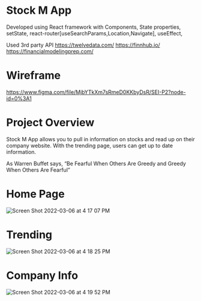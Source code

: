 # Stock M App

Developed using React framework with 
Components, State properties, setState, react-router[useSearchParams,Location,Navigate], useEffect,
    
Used 3rd party API
https://twelvedata.com/
https://finnhub.io/
https://financialmodelingprep.com/


# Wireframe
https://www.figma.com/file/MjbYTkXm7sRmeD0KKbyDsR/SEI-P2?node-id=0%3A1

# Project Overview

Stock M App allows you to pull in information on stocks and read up on their company website.
With the trending page, users can get up to date information.

As Warren Buffet says, “Be Fearful When Others Are Greedy and Greedy When Others Are Fearful”

# Home Page
![Screen Shot 2022-03-06 at 4 17 07 PM](https://user-images.githubusercontent.com/93863129/156914991-5cee1c3f-d6de-45f7-a64a-9e9f2b22abcf.png)

# Trending
![Screen Shot 2022-03-06 at 4 18 25 PM](https://user-images.githubusercontent.com/93863129/156915024-86c47750-ed6d-4144-890b-595e24d37585.png)

# Company Info
![Screen Shot 2022-03-06 at 4 19 52 PM](https://user-images.githubusercontent.com/93863129/156915055-44eb1971-df8c-4acf-b5a3-77537d7b2ca9.png)
